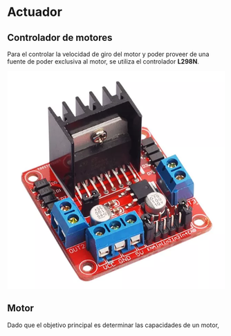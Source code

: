 # Actuador

## Controlador de motores

Para el controlar  la velocidad de giro del motor y poder proveer de una fuente de poder exclusiva al motor, se utiliza el controlador **L298N**.


![controlador](./img/product_template_25508.png)

## Motor

Dado que el objetivo principal es determinar las capacidades de un motor, 
